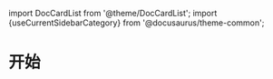 import DocCardList from '@theme/DocCardList';
import {useCurrentSidebarCategory} from '@docusaurus/theme-common';

# 开始

<DocCardList items={useCurrentSidebarCategory().items}/>
